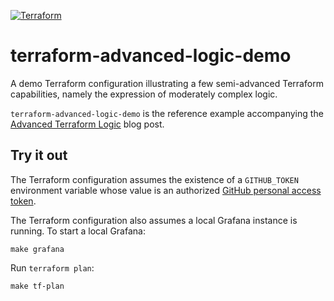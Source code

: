 [![Terraform](https://github.com/mdb/terraform-advanced-logic-demo/actions/workflows/main.yaml/badge.svg)](https://github.com/mdb/terraform-advanced-logic-demo/actions/workflows/main.yaml)

# terraform-advanced-logic-demo

A demo Terraform configuration illustrating a few semi-advanced Terraform capabilities, namely the expression of moderately complex logic.

`terraform-advanced-logic-demo` is the reference example accompanying the [Advanced Terraform Logic](https://mikeball.info/blog/advanced-terraform-logic/) blog post.

## Try it out

The Terraform configuration assumes the existence of a `GITHUB_TOKEN` environment variable whose value is an authorized [GitHub personal access token](https://docs.github.com/en/authentication/keeping-your-account-and-data-secure/creating-a-personal-access-token).

The Terraform configuration also assumes a local Grafana instance is running. To start a local Grafana:

```
make grafana
```

Run `terraform plan`:

```
make tf-plan
```
